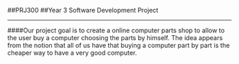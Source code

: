 ##PRJ300
##Year 3 Software Development Project

------------------------------
####Our project goal is to create a online computer parts shop to allow to the user buy a computer choosing the parts by himself. The idea appears from the notion that all of us have that buying a computer part by part is the cheaper way to have a very good computer.

 
